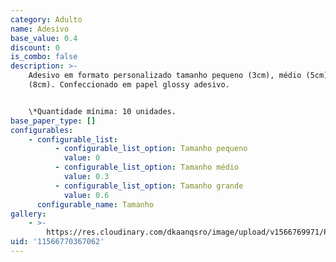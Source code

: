 ```yaml
---
category: Adulto
name: Adesivo
base_value: 0.4
discount: 0
is_combo: false
description: >-
    Adesivo em formato personalizado tamanho pequeno (3cm), médio (5cm) ou grande
    (8cm). Confeccionado em papel glossy adesivo.


    \*Quantidade mínima: 10 unidades.
base_paper_type: []
configurables:
    - configurable_list:
          - configurable_list_option: Tamanho pequeno
            value: 0
          - configurable_list_option: Tamanho médio
            value: 0.3
          - configurable_list_option: Tamanho grande
            value: 0.6
      configurable_name: Tamanho
gallery:
    - >-
        https://res.cloudinary.com/dkaanqsro/image/upload/v1566769971/Papelaria%20adulto/Adesivo_2_calskr.jpg
uid: '11566770367062'
---
```

